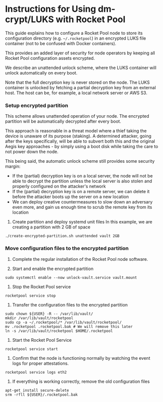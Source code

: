 # Instructions for Using dm-crypt/LUKS with Rocket Pool

This guide explains how to configure a Rocket Pool node to store its configuration
directory (e.g. `~/.rocketpool`) in an encrypted LUKS file container (not to be confused with Docker containers).

This provides an added layer of security for node operators by keeping all Rocket
Pool configuration assets encrypted.

We describe an unattended unlock scheme, where the LUKS container will unlock
automatically on every boot.

Note that the full decryption key is never stored on the node.
The LUKS container is unlocked by fetching a partial decryption key from an external host.
The host can be, for example, a local network server or AWS S3.

### Setup encrypted partition

This scheme allows unattended operation of your node.
The encrypted partition will be automatically decrypted after every boot.

This approach is reasonable in a threat model where a thief taking the device is unaware of its purpose (staking).
A determined attacker, going after the keys specifically, will be able to subvert both this and the original Aegis key approaches - by simply using a boot disk while taking the care to not power down the node.

This being said, the automatic unlock scheme still provides some security margin:

  * If the (partial) decryption key is on a local server, the node will not be able to decrypt the partition unless the local server is also stolen and properly configured on the attacker's network
  * If the (partial) decryption key is on a remote server, we can delete it before the attacker boots up the server on a new location
  * We can deploy creative countermeasures to slow down an adversary even more, and gain us enough time to scrub the remote key from its location

1. Create partition and deploy systemd unit files
  In this example, we are creating a partition with 2 GB of space
  ```shell
  ./create-encrypted-partition.sh unattended vault 2GB
  ```

### Move configuration files to the encrypted partition

1. Complete the regular installation of the Rocket Pool node software.

1. Start and enable the encrypted partition
  ```shell
  sudo systemctl enable --now unlock-vault.service vault.mount
  ```

1. Stop the Rocket Pool service
  ```shell
  rocketpool service stop
  ```

1. Transfer the configuration files to the encrypted partition
  ```shell
  sudo chown ${USER} -R -- /var/lib/vault/
  mkdir /var/lib/vault/rocketpool
  sudo cp -a ~/.rocketpool/* /var/lib/vault/rocketpool/
  mv .rocketpool .rocketpool.bak # We will remove this later
  ln -s /var/lib/vault/rocketpool $HOME/.rocketpool
  ``` 

1. Start the Rocket Pool Service
  ```shell
  rocketpool service start
  ```
 
 1. Confirm that the node is functioning normally by watching the event logs for proper attestations.
  ```shell
  rocketpool service logs eth2
  ````

1. If everything is working correctly, remove the old configuration files
  ```shell
  apt-get install secure-delete
  srm -rfll ${USER}/.rocketpool.bak
  ```
